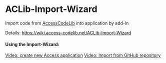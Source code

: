 # ACLib-Import-Wizard
Import code from [AccessCodeLib](https://github.com/AccessCodeLib/AccessCodeLib) into application by add-in

Details: https://wiki.access-codelib.net/ACLib-Import-Wizard

#### Using the Import-Wizard:
[Video: create new Access application](https://access-codelib.net/videos/ACLib-Import-Wizard/neue-anwendung-erstellen/)
[Video: Import from GitHub repository](https://access-codelib.net/videos/ACLib-Import-Wizard/ACLib-Import-Wizard_ImportFromGitHub.mp4)
